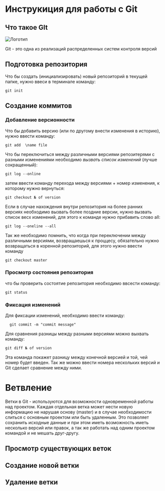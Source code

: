 # **Инструкиция для работы с Git** 

## Что такое GIt

![Логотип](Git.png)

Git - это одна из реализаций распределенных систем контроля версий

## Подготовка репозитория

Что бы создать (инициализировать) новый репозиторий в текущей папке, нужно ввеси в терминале команду:

    git init

## Создание коммитов

### Добавление версионности

Что бы добавить версию (или по другому внести изменения в историю), нужно ввести команду:

    git add  \name file

Что бы переключиться между различными версиями репозитерями с разными изменениями необходимо *вызвать список изменений* (лучше сокращенный):

    git log --online

затем ввести команду перехода между версиями + номер изменения, к которому нужно вернуться:

    git checkout № of version

Если в случае нахождения внутри репозитория на более ранних версиях необходимо вызвать более поздние версии, нужно вызвать список весх изменений, для этого к команде нужно прибавить слово all:

    git log --oneline --all

Так же необходимо помнить, что когда при переключении между различными версиями, возвращаешься к проццесу, обязательно нужно возвращаться в коренной репозиторий, для этого нужно ввести команду

    git checkout master


### Просмотр состояния репозитория

что бы проверить состоятие репозитория необходимо ввсести команду:

    git status

### Фиксация изменений

Для фиксации изменений, необходимо ввести команду:

      git commit -m "commit message"

Для сравнения разницы между разными версиями можно выхвать команду:

    git diff № of version

Эта команда покажет разницу между конечной версией и той, чей номер будет введен. Так же можно ввести номера нескольких версий и Git сделает сравнение между ними.

# Ветвление

Ветки в Git - используются для возможности одновременной работы над проектом. Каждая отдельная ветка может нести новую информацию не нарушая основу (master) и в случае необходимости слиться с основным проектом или быть удаленным. Это позволяет сохранить исходные данные и при этом иметь возможность иметь несколько версий или правок, а так же работать над одним проектом командой и не мешать друг-другу.

## Просмотр существующих веток

## Создание новой ветки

## Удаление ветки
